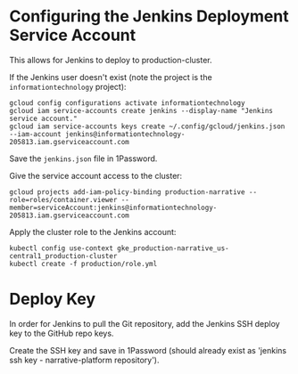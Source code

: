 # Configuring the Jenkins Deployment Service Account

This allows for Jenkins to deploy to production-cluster.

If the Jenkins user doesn't exist (note the project is the `informationtechnology` project):

```
gcloud config configurations activate informationtechnology
gcloud iam service-accounts create jenkins --display-name "Jenkins service account."
gcloud iam service-accounts keys create ~/.config/gcloud/jenkins.json --iam-account jenkins@informationtechnology-205813.iam.gserviceaccount.com
```

Save the `jenkins.json` file in 1Password.

Give the service account access to the cluster:

```
gcloud projects add-iam-policy-binding production-narrative --role=roles/container.viewer --member=serviceAccount:jenkins@informationtechnology-205813.iam.gserviceaccount.com
```

Apply the cluster role to the Jenkins account:

```
kubectl config use-context gke_production-narrative_us-central1_production-cluster
kubectl create -f production/role.yml
```

# Deploy Key

In order for Jenkins to pull the Git repository, add the Jenkins SSH deploy key to the GitHub repo keys.

Create the SSH key and save in 1Password (should already exist as 'jenkins ssh key - narrative-platform repository').
